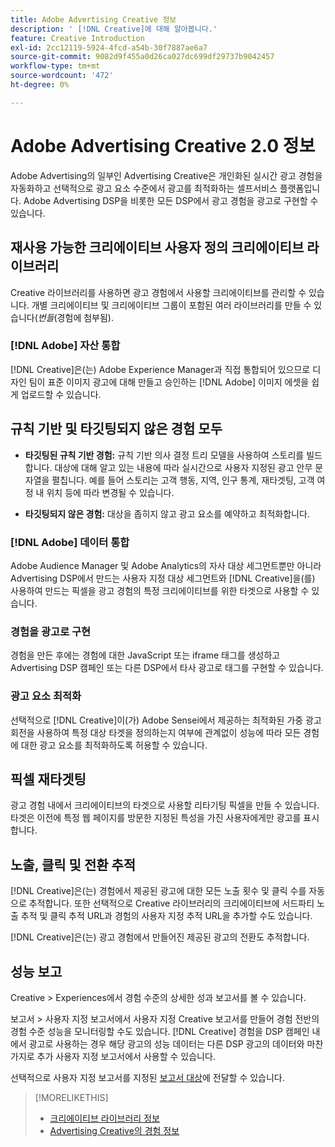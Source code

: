 ```yaml
---
title: Adobe Advertising Creative 정보
description: ' [!DNL Creative]에 대해 알아봅니다.'
feature: Creative Introduction
exl-id: 2cc12119-5924-4fcd-a54b-30f7887ae6a7
source-git-commit: 9082d9f455a0d26ca027dc699df29737b9042457
workflow-type: tm+mt
source-wordcount: '472'
ht-degree: 0%

---
```


# Adobe Advertising Creative 2.0 정보

<!-- verify all and rewrite to include new stuff -->

Adobe Advertising의 일부인 Advertising Creative은 개인화된 실시간 광고 경험을 자동화하고 선택적으로 광고 요소 수준에서 광고를 최적화하는 셀프서비스 플랫폼입니다.<!-- Verify --> Adobe Advertising DSP을 비롯한 모든 DSP에서 광고 경험을 광고로 구현할 수 있습니다.

## 재사용 가능한 크리에이티브 사용자 정의 크리에이티브 라이브러리

Creative 라이브러리를 사용하면 광고 경험에서 사용할 크리에이티브를 관리할 수 있습니다. 개별 크리에이티브 및 크리에이티브 그룹이 포함된 여러 라이브러리를 만들 수 있습니다(*번들*(경험에 첨부됨).

### [!DNL Adobe] 자산 통합

[!DNL Creative]은(는) Adobe Experience Manager과 직접 통합되어 있으므로 디자인 팀이 표준 이미지 광고에 대해 만들고 승인하는 [!DNL Adobe] 이미지 에셋을 쉽게 업로드할 수 있습니다.

## 규칙 기반 및 타깃팅되지 않은 경험 모두

* **타깃팅된 규칙 기반 경험:** 규칙 기반 의사 결정 트리 모델을 사용하여 스토리를 빌드합니다. 대상에 대해 알고 있는 내용에 따라 실시간으로 사용자 지정된 광고 안무 문자열을 펼칩니다. 예를 들어 스토리는 고객 행동, 지역, 인구 통계, 재타겟팅, 고객 여정 내 위치 등에 따라 변경될 수 있습니다.

* **타깃팅되지 않은 경험:** 대상을 좁히지 않고 광고 요소를 예약하고 최적화합니다.

### [!DNL Adobe] 데이터 통합

Adobe Audience Manager 및 Adobe Analytics의 자사 대상 세그먼트뿐만 아니라 Advertising DSP에서 만드는 사용자 지정 대상 세그먼트와 [!DNL Creative]을(를) 사용하여 만드는 픽셀을 광고 경험의 특정 크리에이티브를 위한 타겟으로 사용할 수 있습니다. <!-- Advertiser should be able to target all segments that are available in DSP for targeting -->

### 경험을 광고로 구현

경험을 만든 후에는 경험에 대한 JavaScript 또는 iframe 태그를 생성하고 Advertising DSP 캠페인 또는 다른 DSP에서 타사 광고로 태그를 구현할 수 있습니다.

### 광고 요소 최적화

선택적으로 [!DNL Creative]이(가) Adobe Sensei에서 제공하는 최적화된 가중 광고 회전을 사용하여 특정 대상 타겟을 정의하는지 여부에 관계없이 성능에 따라 모든 경험에 대한 광고 요소를 최적화하도록 허용할 수 있습니다.

<!--
[!DNL Creative] serves first-party ads and triggers third-party ads for the experience based on the specified targeting (when applicable), scheduling, ad rotation, and optimization goal options 
-->

## 픽셀 재타겟팅

광고 경험 내에서 크리에이티브의 타겟으로 사용할 리타기팅 픽셀을 만들 수 있습니다. 타겟은 이전에 특정 웹 페이지를 방문한 지정된 특성을 가진 사용자에게만 광고를 표시합니다.

## 노출, 클릭 및 전환 추적

[!DNL Creative]은(는) 경험에서 제공된 광고에 대한 모든 노출 횟수 및 클릭 수를 자동으로 추적합니다. 또한 선택적으로 Creative 라이브러리의 크리에이티브에 서드파티 노출 추적 및 클릭 추적 URL과 경험의 사용자 지정 추적 URL을 추가할 수도 있습니다.

[!DNL Creative]은(는) 광고 경험에서 만들어진 제공된 광고의 전환도 추적합니다.<!-- Verify wording; anything important to add here? We do track them for all users, right? Or is it optional?  -->

<!--
 [Don't need to mention] When an ad is served, the DSP that buys the ad first tracks the impression, and then passes the impression information to [!DNL Creative]. [!DNL Creative] first tracks a click on an ad, and it then passes the click information
to the DSP.
-->

## 성능 보고

Creative > Experiences에서 경험 수준의 상세한 성과 보고서를 볼 수 있습니다.

보고서 > 사용자 지정 보고서에서 사용자 지정 Creative 보고서를 만들어 경험 전반의 경험 수준 성능을 모니터링할 수도 있습니다. [!DNL Creative] 경험을 DSP 캠페인 내에서 광고로 사용하는 경우 해당 광고의 성능 데이터는 다른 DSP 광고의 데이터와 마찬가지로 추가 사용자 지정 보고서에서 사용할 수 있습니다. <!-- Verify that [!DNL Creative] users have access to ALL other reports. -->

선택적으로 사용자 지정 보고서를 지정된 [보고서 대상](/help/dsp/reports/report-destinations/report-destination-about.md)에 전달할 수 있습니다.

<!--
>* [Overview of implementing Adobe Advertising Creative](/help/creative/introduction/implementation-overview.md)
>* [How the user interface is organized](/help/creative/introduction/ui.md)
-->

>[!MORELIKETHIS]
>
>* [크리에이티브 라이브러리 정보](/help/creative/creative-libraries/creative-libraries-about.md)
>* [Advertising Creative의 경험 정보](/help/creative/experiences/experience-about.md)
